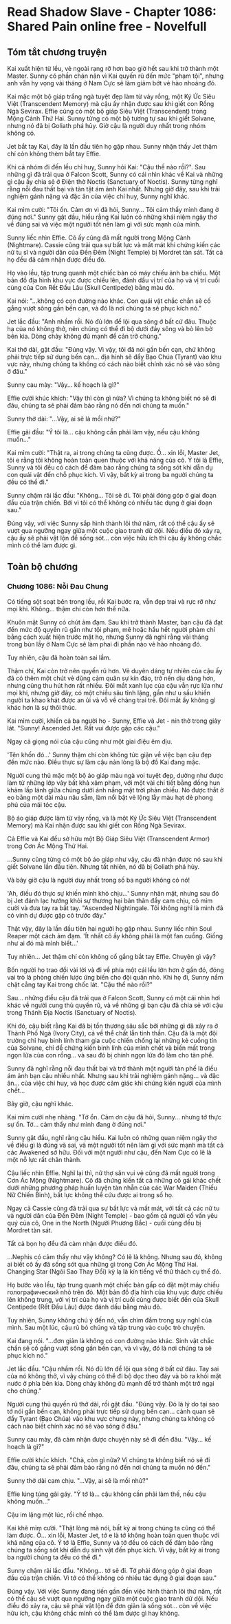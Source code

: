 # Read Shadow Slave - Chapter 1086: Shared Pain online free - Novelfull

## Tóm tắt chương truyện

Kai xuất hiện từ lều, vẻ ngoài rạng rỡ hơn bao giờ hết sau khi trở thành một Master. Sunny có phần chán nản vì Kai quyến rũ đến mức "phạm tội", nhưng anh vẫn hy vọng vài tháng ở Nam Cực sẽ làm giảm bớt vẻ hào nhoáng đó.

Kai mặc một bộ giáp trắng ngà tuyệt đẹp làm từ vảy rồng, một Ký Ức Siêu Việt (Transcendent Memory) mà cậu ấy nhận được sau khi giết con Rồng Ngà Sevirax. Effie cũng có một bộ giáp Siêu Việt (Transcendent) trong Mộng Cảnh Thứ Hai. Sunny từng có một bộ tương tự sau khi giết Solvane, nhưng nó đã bị Goliath phá hủy. Giờ cậu là người duy nhất trong nhóm không có.

Jet bắt tay Kai, đây là lần đầu tiên họ gặp nhau. Sunny nhận thấy Jet thậm chí còn không thèm bắt tay Effie.

Khi cả nhóm đi đến lều chỉ huy, Sunny hỏi Kai: "Cậu thế nào rồi?". Sau những gì đã trải qua ở Falcon Scott, Sunny có cái nhìn khác về Kai và những gì cậu ấy chia sẻ ở Điện thờ Noctis (Sanctuary of Noctis). Sunny từng nghĩ rằng nỗi đau thất bại và tàn tật ám ảnh Kai nhất. Nhưng giờ đây, sau khi trải nghiệm gánh nặng và đặc ân của việc chỉ huy, Sunny nghĩ khác.

Kai mỉm cười: "Tôi ổn. Cảm ơn vì đã hỏi, Sunny... Tôi cảm thấy mình đang ở đúng nơi." Sunny gật đầu, hiểu rằng Kai luôn có những khái niệm ngây thơ về đúng sai và việc một người tốt nên làm gì với sức mạnh của mình.

Sunny liếc nhìn Effie. Cô ấy cũng đã mất người trong Mộng Cảnh (Nightmare). Cassie cũng trải qua sự bất lực và mất mát khi chứng kiến các nữ tu sĩ và người dân của Đền Đêm (Night Temple) bị Mordret tàn sát. Tất cả họ đều đã cảm nhận được điều đó.

Họ vào lều, tập trung quanh một chiếc bàn có máy chiếu ảnh ba chiều. Một bản đồ địa hình khu vực được chiếu lên, đánh dấu vị trí của họ và vị trí cuối cùng của Con Rết Đầu Lâu (Skull Centipede) bằng màu đỏ.

Kai nói: "…không có con đường nào khác. Con quái vật chắc chắn sẽ cố gắng vượt sông gần bến cạn, và đó là nơi chúng ta sẽ phục kích nó."

Jet lắc đầu: "Anh nhầm rồi. Nó đủ lớn để lội qua sông ở bất cứ đâu. Thuộc hạ của nó không thở, nên chúng có thể đi bộ dưới đáy sông và bò lên bờ bên kia. Dòng chảy không đủ mạnh để cản trở chúng."

Kai thở dài, gật đầu: "Đúng vậy. Vì vậy, tôi đã nói gần bến cạn, chứ không phải trực tiếp sử dụng bến cạn... địa hình sẽ đẩy Bạo Chúa (Tyrant) vào khu vực này, nhưng chúng ta không có cách nào biết chính xác nó sẽ vào sông ở đâu."

Sunny cau mày: "Vậy... kế hoạch là gì?"

Effie cười khúc khích: "Vậy thì còn gì nữa? Vì chúng ta không biết nó sẽ đi đâu, chúng ta sẽ phải đảm bảo rằng nó đến nơi chúng ta muốn."

Sunny thở dài: "...Vậy, ai sẽ là mồi nhử?"

Effie gãi đầu: "Ý tôi là... cậu không cần phải làm vậy, nếu cậu không muốn..."

Kai mỉm cười: "Thật ra, ai trong chúng ta cũng được. Ồ... xin lỗi, Master Jet, tôi e rằng tôi không hoàn toàn quen thuộc với khả năng của cô. Ý tôi là Effie, Sunny và tôi đều có cách để đảm bảo rằng chúng ta sống sót khi dẫn dụ con quái vật đến chỗ phục kích. Vì vậy, bất kỳ ai trong ba người chúng ta đều có thể đi."

Sunny chậm rãi lắc đầu: "Không... Tôi sẽ đi. Tôi phải đóng góp ở giai đoạn đầu của trận chiến. Bởi vì tôi có thể không có nhiều tác dụng ở giai đoạn sau."

Đúng vậy, với việc Sunny sắp hình thành lõi thứ năm, rất có thể cậu ấy sẽ vượt qua ngưỡng ngay giữa một cuộc giao tranh dữ dội. Nếu điều đó xảy ra, cậu ấy sẽ phải vật lộn để sống sót... còn việc hữu ích thì cậu ấy không chắc mình có thể làm được gì.

## Toàn bộ chương

### Chương 1086: Nỗi Đau Chung

Có tiếng sột soạt bên trong lều, rồi Kai bước ra, vẫn đẹp trai và rực rỡ như mọi khi. Không... thậm chí còn hơn thế nữa.

Khuôn mặt Sunny có chút ảm đạm. Sau khi trở thành Master, bạn cậu đã đạt đến mức độ quyến rũ gần như tội phạm, mê hoặc hầu hết người phàm chỉ bằng cách xuất hiện trước mặt họ, nhưng Sunny đã nghĩ rằng vài tháng trong bùn lầy ở Nam Cực sẽ làm phai đi phần nào vẻ hào nhoáng đó.

Tuy nhiên, cậu đã hoàn toàn sai lầm.

Thậm chí, Kai còn trở nên quyến rũ hơn. Vẻ duyên dáng tự nhiên của cậu ấy đã có thêm một chút vẻ dũng cảm quân sự kín đáo, trở nên dịu dàng hơn, nhưng cũng thu hút hơn rất nhiều. Đôi mắt xanh lục của cậu vẫn rực lửa như mọi khi, nhưng giờ đây, có một chiều sâu tĩnh lặng, gần như u sầu khiến người ta khao khát được an ủi và vỗ về chàng trai trẻ. Đôi mắt ấy không gì khác hơn là sự thôi thúc.

Kai mỉm cười, khiến cả ba người họ - Sunny, Effie và Jet - nín thở trong giây lát. "Sunny! Ascended Jet. Rất vui được gặp các cậu."

Ngay cả giọng nói của cậu cũng như một giai điệu êm dịu.

'Tên khốn đó...' Sunny thậm chí còn không tức giận về việc bạn cậu đẹp đến mức nào. Điều thực sự làm cậu nản lòng là bộ đồ Kai đang mặc.

Người cung thủ mặc một bộ áo giáp màu ngà voi tuyệt đẹp, dường như được làm từ những lớp vảy bất khả xâm phạm, với một vài chi tiết bằng đồng hun khảm lấp lánh giữa chúng dưới ánh nắng mặt trời phản chiếu. Nó được thắt ở eo bằng một dải màu nâu sẫm, làm nổi bật vẻ lộng lẫy màu hạt dẻ phong phú của mái tóc cậu.

Bộ áo giáp được làm từ vảy rồng, và là một Ký Ức Siêu Việt (Transcendent Memory) mà Kai nhận được sau khi giết con Rồng Ngà Sevirax.

Cả Effie và Kai đều sở hữu một Bộ Giáp Siêu Việt (Transcendent Armor) trong Cơn Ác Mộng Thứ Hai.

...Sunny cũng từng có một bộ áo giáp như vậy, cậu đã nhận được nó sau khi giết Solvane lần đầu tiên. Nhưng tất nhiên, nó đã bị Goliath phá hủy.

Và bây giờ cậu là người duy nhất trong số ba người không có nó!

'Ah, điều đó thực sự khiến mình khó chịu...' Sunny nhăn mặt, nhưng sau đó bị Jet đánh lạc hướng khỏi sự thương hại bản thân đầy cam chịu, cô mỉm cười và đưa tay ra bắt tay. "Ascended Nightingale. Tôi không nghĩ là mình đã có vinh dự được gặp cô trước đây."

Thật vậy, đây là lần đầu tiên hai người họ gặp nhau. Sunny liếc nhìn Soul Reaper một cách ảm đạm. 'Ít nhất cô ấy không phải là một fan cuồng. Giống như ai đó mà mình biết...'

Tuy nhiên... Jet thậm chí còn không cố gắng bắt tay Effie. Chuyện gì vậy?

Bốn người họ trao đổi vài lời và đi về phía một cái lều lớn hơn ở gần đó, đóng vai trò là phòng chiến lược ứng biến cho đội quân nhỏ. Khi họ đi, Sunny nắm chặt cẳng tay Kai trong chốc lát. "Cậu thế nào rồi?"

Sau... những điều cậu đã trải qua ở Falcon Scott, Sunny có một cái nhìn hơi khác về người cung thủ quyến rũ, và về những gì bạn cậu đã chia sẻ với cậu trong Thánh Địa Noctis (Sanctuary of Noctis).

Khi đó, cậu biết rằng Kai đã bị tổn thương sâu sắc bởi những gì đã xảy ra ở Thành Phố Ngà (Ivory City), cả về thể chất lẫn tinh thần. Cậu đã là một đội trưởng chỉ huy binh lính tham gia cuộc chiến chống lại những kẻ cuồng tín của Solvane, chỉ để chứng kiến binh lính của mình chết và biến mất trong ngọn lửa của con rồng... và sau đó bị chính ngọn lửa đó làm cho tàn phế.

Sunny đã nghĩ rằng nỗi đau thất bại và trở thành một người tàn phế là điều ám ảnh bạn cậu nhiều nhất. Nhưng sau khi trải nghiệm gánh nặng... và đặc ân... của việc chỉ huy, và học được cảm giác khi chứng kiến người của mình chết...

Bây giờ, cậu nghĩ khác.

Kai mỉm cười nhẹ nhàng. "Tớ ổn. Cảm ơn cậu đã hỏi, Sunny... nhưng tớ thực sự ổn. Tớ... cảm thấy như mình đang ở đúng nơi."

Sunny gật đầu, nghĩ rằng cậu hiểu. Kai luôn có những quan niệm ngây thơ về điều gì là đúng và sai, và một người tốt nên làm gì với sức mạnh mà tất cả các Awakened sở hữu. Đối với một người như cậu, đến Nam Cực có lẽ là một nỗ lực rất chân thành.

Cậu liếc nhìn Effie. Nghĩ lại thì, nữ thợ săn vui vẻ cũng đã mất người trong Cơn Ác Mộng (Nightmare). Cô đã chứng kiến tất cả những cô gái khác chết dưới những phương pháp huấn luyện tàn nhẫn của các War Maiden (Thiếu Nữ Chiến Binh), bất lực không thể cứu được ai trong số họ.

Ngay cả Cassie cũng đã trải qua sự bất lực và mất mát, với tất cả các nữ tu và người dân của Đền Đêm (Night Temple) - bao gồm cả người cố vấn yêu quý của cô, One in the North (Người Phương Bắc) - cuối cùng đều bị Mordret tàn sát.

Tất cả bọn họ đều đã cảm nhận được điều đó.

...Nephis có cảm thấy như vậy không? Có lẽ là không. Nhưng sau đó, không ai biết cô ấy đã sống sót qua những gì trong Cơn Ác Mộng Thứ Hai. Changing Star (Ngôi Sao Thay Đổi) kỳ lạ là kín tiếng về thử thách cụ thể đó.

Họ bước vào lều, tập trung quanh một chiếc bàn gấp có đặt một máy chiếu голографический nhỏ trên đó. Một bản đồ địa hình của khu vực được chiếu lên không trung, với vị trí của họ và vị trí cuối cùng được biết đến của Skull Centipede (Rết Đầu Lâu) được đánh dấu bằng màu đỏ.

Tuy nhiên, Sunny không chú ý đến nó, vẫn chìm đắm trong suy nghĩ của mình. Sau một lúc, cậu rũ bỏ chúng và tập trung vào cuộc trò chuyện.

Kai đang nói. "...đơn giản là không có con đường nào khác. Sinh vật chắc chắn sẽ cố gắng vượt sông gần bến cạn, và vì vậy, đó là nơi chúng ta sẽ phục kích nó."

Jet lắc đầu. "Cậu nhầm rồi. Nó đủ lớn để lội qua sông ở bất cứ đâu. Tay sai của nó không thở, vì vậy chúng có thể đi bộ dọc theo đáy và bò ra khỏi mặt nước ở phía bên kia. Dòng chảy không đủ mạnh để trở thành một trở ngại cho chúng."

Người cung thủ quyến rũ thở dài, rồi gật đầu. "Đúng vậy. Đó là lý do tại sao tớ nói gần bến cạn, không phải trực tiếp sử dụng bến cạn... cảnh quan sẽ đẩy Tyrant (Bạo Chúa) vào khu vực chung này, nhưng chúng ta không có cách nào biết chính xác nó sẽ vào sông ở đâu."

Sunny cau mày, đã cảm nhận được chuyện này sẽ đi đến đâu. "Vậy... kế hoạch là gì?"

Effie cười khúc khích. "Chà, còn gì nữa? Vì chúng ta không biết nó sẽ đi đâu, chúng ta sẽ phải đảm bảo rằng nó đến nơi chúng ta muốn nó đến."

Sunny thở dài cam chịu. "...Vậy, ai sẽ là mồi nhử?"

Effie lúng túng gãi gáy. "Ý tớ là... cậu không cần phải làm thế, nếu cậu không muốn..."

Cậu im lặng một lúc, rồi chế nhạo.

Kai khẽ mỉm cười. "Thật lòng mà nói, bất kỳ ai trong chúng ta cũng có thể làm được. Ồ... xin lỗi, Master Jet, tớ e là tớ không hoàn toàn quen thuộc với khả năng của cô. Ý tớ là Effie, Sunny và tớ đều có cách để đảm bảo rằng chúng ta sống sót khi dẫn dụ sinh vật đến phục kích. Vì vậy, bất kỳ ai trong ba người chúng ta đều có thể đi."

Sunny chậm rãi lắc đầu. "Không... tớ sẽ đi. Tớ phải đóng góp ở giai đoạn đầu của trận chiến. Vì tớ có thể không có nhiều tác dụng ở giai đoạn sau."

Đúng vậy. Với việc Sunny đang tiến gần đến việc hình thành lõi thứ năm, rất có thể cậu sẽ vượt qua ngưỡng ngay giữa một cuộc giao tranh dữ dội. Nếu điều đó xảy ra, cậu sẽ phải vật lộn để đơn giản là sống sót... còn về việc hữu ích, cậu không chắc mình có thể làm được gì hay không.